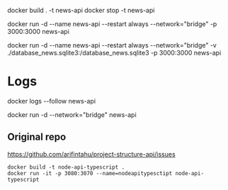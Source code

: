 
 


   docker build . -t news-api
   docker stop -t news-api

   docker run -d --name news-api --restart always --network="bridge" -p 3000:3000 news-api 

   docker run -d --name news-api --restart always --network="bridge" -v ./database_news.sqlite3:/database_news.sqlite3 -p 3000:3000 news-api 

# Logs   
   
   docker logs --follow news-api


   docker run -d --network="bridge" news-api 

 ## Original repo
 https://github.com/arifintahu/project-structure-api/issues
  

    docker build -t node-api-typescript .
    docker run -it -p 3080:3070 --name=nodeapitypesctipt node-api-typescript